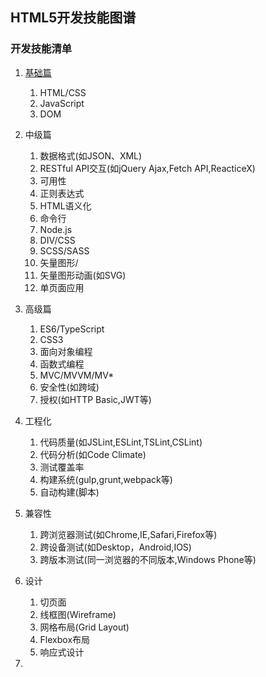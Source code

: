 ## HTML5开发技能图谱

### 开发技能清单

  1. [基础篇](./test.md)
     1. HTML/CSS
     2. JavaScript
     3. DOM
  2. 中级篇
     1. 数据格式(如JSON、XML)
     2. RESTful API交互(如jQuery Ajax,Fetch API,ReacticeX)
     3. 可用性
     4. 正则表达式
     5. HTML语义化
     6. 命令行
     7. Node.js
     8. DIV/CSS
     9. SCSS/SASS
     10. 矢量图形/
     11. 矢量图形动画(如SVG)
     12. 单页面应用

  3. 高级篇
     1. ES6/TypeScript
     2. CSS3
     3. 面向对象编程
     4. 函数式编程
     5. MVC/MVVM/MV*
     6. 安全性(如跨域)
     7. 授权(如HTTP Basic,JWT等)
  
  4. 工程化
     1. 代码质量(如JSLint,ESLint,TSLint,CSLint)
     2. 代码分析(如Code Climate)
     3. 测试覆盖率
     4. 构建系统(gulp,grunt,webpack等)
     5. 自动构建(脚本)
  
  5. 兼容性
     1. 跨浏览器测试(如Chrome,IE,Safari,Firefox等)
     2. 跨设备测试(如Desktop，Android,IOS)
     3. 跨版本测试(同一浏览器的不同版本,Windows Phone等)
   
   6. 设计
      1. 切页面
      2. 线框图(Wireframe)
      3. 网格布局(Grid Layout)
      4. Flexbox布局
      5. 响应式设计
   7.  